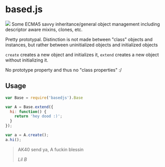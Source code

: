 # based.js
![](http://i.imgur.com/SiCJZ.jpg)
Some ECMA5 savvy inheritance/general object management including descriptor aware mixins, clones, etc.

Pretty prototypal. Distinction is not made between "class" objects and instances,
but rather between uninitialized objects and initialized objects

`create` creates a new object and initializes it,
`extend` creates a new object without initializing it.

No prototype property and thus no "class properties" :/

## Usage
```Javascript
var Base = require('basedjs').Base

var A = Base.extend({
  hi: function() {
    return 'hey dood :)';
  }
});

var a = A.create();
a.hi();
```

<blockquote>
  <p>AK40 send ya, A fuckin blessin</p>
  <cite>Lil B</cite>
</blockquote>
